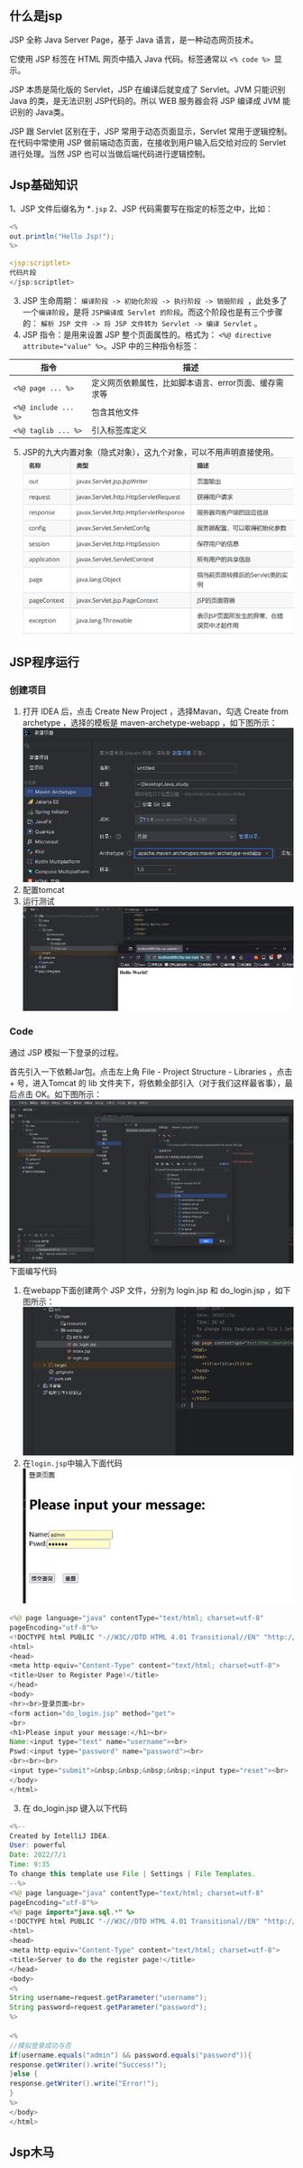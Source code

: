 ## 什么是jsp
JSP 全称 Java Server Page，基于 Java 语言，是一种动态网页技术。

它使用 JSP 标签在 HTML 网页中插入 Java 代码。标签通常以 `<% code %> `显示。

JSP 本质是简化版的 Servlet，JSP 在编译后就变成了 Servlet。JVM 只能识别 Java 的类，是无法识别 JSP代码的。所以 WEB 服务器会将 JSP 编译成 JVM 能识别的 Java类。

JSP 跟 Servlet 区别在于，JSP 常用于动态页面显示，Servlet 常用于逻辑控制。在代码中常使用 JSP 做前端动态页面，在接收到用户输入后交给对应的 Servlet 进行处理。当然 JSP 也可以当做后端代码进行逻辑控制。


## Jsp基础知识

1、JSP 文件后缀名为 *`.jsp`
2、JSP 代码需要写在指定的标签之中，比如：
```java
<%
out.println("Hello Jsp!");
%>
```

```jsp
<jsp:scriptlet>
代码片段
</jsp:scriptlet>
```


3. JSP 生命周期： `编译阶段 -> 初始化阶段 -> 执行阶段 -> 销毁阶段 `，此处多了一个`编译阶段`，是将 `JSP编译成 Servlet 的阶段`。而这个阶段也是有三个步骤的： `解析 JSP 文件 -> 将 JSP 文件转为 Servlet -> 编译 Servlet` 。
4. JSP 指令：是用来设置 JSP 整个页面属性的。格式为： `<%@ directive attribute="value" %>`。JSP 中的三种指令标签：

| 指令                   | 描述                            |
| -------------------- | ----------------------------- |
| `<%@ page ... %>`    | 定义网页依赖属性，比如脚本语言、error页面、缓存需求等 |
| `<%@ include ... %>` | 包含其他文件                        |
| `<%@ taglib ... %>`  | 引入标签库定义                       |

5. JSP的九大内置对象（隐式对象），这九个对象，可以不用声明直接使用。![](media/Pasted%20image%2020250126100230.png)  



## JSP程序运行

### 创建项目

1. 打开 IDEA 后，点击 Create New Project ，选择Mavan，勾选 Create from archetype ，选择的模板是 maven-archetype-webapp ，如下图所示：![](media/Pasted%20image%2020250126100558.png)  
2. 配置tomcat
3. 运行测试![](media/Pasted%20image%2020250126103628.png)

### Code

通过 JSP 模拟一下登录的过程。

首先引入一下依赖Jar包。点击左上角 File - Project Structure - Libraries ，点击 + 号，进入Tomcat 的 lib 文件夹下，将依赖全部引入（对于我们这样最省事），最后点击 OK。如下图所示：![](media/Pasted%20image%2020250126103933.png)
下面编写代码
1. 在webapp下面创建两个 JSP 文件，分别为 login.jsp 和 do_login.jsp ，如下图所示：![](media/Pasted%20image%2020250126104415.png)
2. 在`login.jsp`中输入下面代码![](media/Pasted%20image%2020250126105403.png)  
```java
<%@ page language="java" contentType="text/html; charset=utf-8"  
pageEncoding="utf-8"%>  
<!DOCTYPE html PUBLIC "-//W3C//DTD HTML 4.01 Transitional//EN" "http://www.w3.org/TR/html4/loose.dtd">  
<html>  
<head>  
<meta http-equiv="Content-Type" content="text/html; charset=utf-8">  
<title>User to Register Page!</title>  
</head>  
<body>  
<hr><br>登录页面<br>  
<form action="do_login.jsp" method="get">  
<br>  
<h1>Please input your message:</h1><br>  
Name:<input type="text" name="username"><br>  
Pswd:<input type="password" name="password"><br>  
<br><br><br>  
<input type="submit">&nbsp;&nbsp;&nbsp;&nbsp;<input type="reset"><br>  
</body>  
</html>
```

3. 在 do_login.jsp 键入以下代码
```java
<%--  
Created by IntelliJ IDEA.  
User: powerful  
Date: 2022/7/1  
Time: 9:35  
To change this template use File | Settings | File Templates.  
--%>  
<%@ page language="java" contentType="text/html; charset=utf-8"  
pageEncoding="utf-8"%>  
<%@ page import="java.sql.*" %>  
<!DOCTYPE html PUBLIC "-//W3C//DTD HTML 4.01 Transitional//EN" "http://www.w3.org/TR/html4/loose.dtd">  
<html>  
<head>  
<meta http-equiv="Content-Type" content="text/html; charset=utf-8">  
<title>Server to do the register page!</title>  
</head>  
<body>  
<%  
String username=request.getParameter("username");  
String password=request.getParameter("password");  
%>  
  
<%  
//模拟登录成功与否  
if(username.equals("admin") && password.equals("password")){  
response.getWriter().write("Success!");  
}else {  
response.getWriter().write("Error!");  
}  
%>  
</body>  
</html>
```


## Jsp木马
